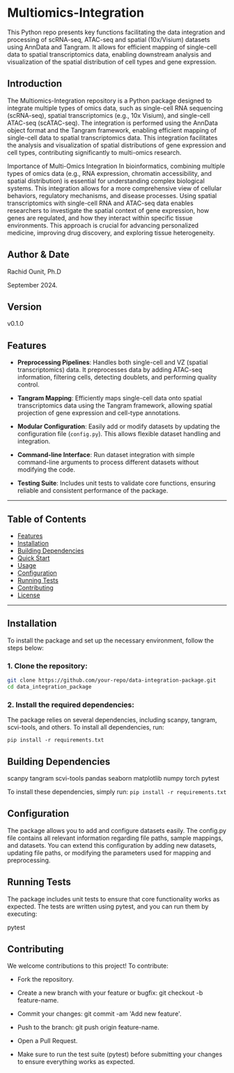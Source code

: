 # Multiomics-Integration

This Python repo presents key functions facilitating the data integration and processing of scRNA-seq, ATAC-seq and spatial (10x/Visium) datasets using AnnData and Tangram. It allows for efficient mapping of single-cell data to spatial transcriptomics data, enabling downstream analysis and visualization of the spatial distribution of cell types and gene expression.

## Introduction

The Multiomics-Integration repository is a Python package designed to integrate multiple types of omics data, such as single-cell RNA sequencing (scRNA-seq), spatial transcriptomics (e.g., 10x Visium), and single-cell ATAC-seq (scATAC-seq). The integration is performed using the AnnData object format and the Tangram framework, enabling efficient mapping of single-cell data to spatial transcriptomics data. This integration facilitates the analysis and visualization of spatial distributions of gene expression and cell types, contributing significantly to multi-omics research.

Importance of Multi-Omics Integration
In bioinformatics, combining multiple types of omics data (e.g., RNA expression, chromatin accessibility, and spatial distribution) is essential for understanding complex biological systems. This integration allows for a more comprehensive view of cellular behaviors, regulatory mechanisms, and disease processes. Using spatial transcriptomics with single-cell RNA and ATAC-seq data enables researchers to investigate the spatial context of gene expression, how genes are regulated, and how they interact within specific tissue environments. This approach is crucial for advancing personalized medicine, improving drug discovery, and exploring tissue heterogeneity.

## Author & Date
Rachid Ounit, Ph.D

September 2024.

## Version
v0.1.0

## Features

- **Preprocessing Pipelines**: Handles both single-cell and VZ (spatial transcriptomics) data. It preprocesses data by adding ATAC-seq information, filtering cells, detecting doublets, and performing quality control.
  
- **Tangram Mapping**: Efficiently maps single-cell data onto spatial transcriptomics data using the Tangram framework, allowing spatial projection of gene expression and cell-type annotations.

- **Modular Configuration**: Easily add or modify datasets by updating the configuration file (`config.py`). This allows flexible dataset handling and integration.

- **Command-line Interface**: Run dataset integration with simple command-line arguments to process different datasets without modifying the code.

- **Testing Suite**: Includes unit tests to validate core functions, ensuring reliable and consistent performance of the package.

---

## Table of Contents

- [Features](#features)
- [Installation](#installation)
- [Building Dependencies](#building-dependencies)
- [Quick Start](#quick-start)
- [Usage](#usage)
- [Configuration](#configuration)
- [Running Tests](#running-tests)
- [Contributing](#contributing)
- [License](#license)

---

## **Installation**

To install the package and set up the necessary environment, follow the steps below:

### 1. **Clone the repository**:

```bash
git clone https://github.com/your-repo/data-integration-package.git
cd data_integration_package
```

### 2. **Install the required dependencies**:

The package relies on several dependencies, including scanpy, tangram, scvi-tools, and others. To install all dependencies, run:

```pip install -r requirements.txt```

## **Building Dependencies**
scanpy
tangram
scvi-tools
pandas
seaborn
matplotlib
numpy
torch
pytest

To install these dependencies, simply run:
``pip install -r requirements.txt``


## **Configuration**
The package allows you to add and configure datasets easily. The config.py file contains all relevant information regarding file paths, sample mappings, and datasets.
You can extend this configuration by adding new datasets, updating file paths, or modifying the parameters used for mapping and preprocessing.

## **Running Tests**
The package includes unit tests to ensure that core functionality works as expected. The tests are written using pytest, and you can run them by executing:

pytest


## **Contributing**

We welcome contributions to this project! To contribute:

- Fork the repository.

- Create a new branch with your feature or bugfix: git checkout -b feature-name.

- Commit your changes: git commit -am 'Add new feature'.

- Push to the branch: git push origin feature-name.

- Open a Pull Request.

- Make sure to run the test suite (pytest) before submitting your changes to ensure everything works as expected.


